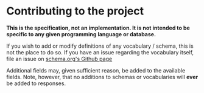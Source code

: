 # Contributing to the project

**This is the specification, not an implementation. It is not intended to be specific
to any given programming language or database.**

If you wish to add or modify definitions of any vocabulary / schema, this is not
the place to do so. If you have an issue regarding the vocabulary itself, file
an issue on [schema.org's Github page](http://github.com/schemaorg/schemaorg/issues)

Additional fields may, given sufficient reason, be added to the available fields.
Note, however, that no additions to schemas or vocabularies will **ever** be added
to responses.
